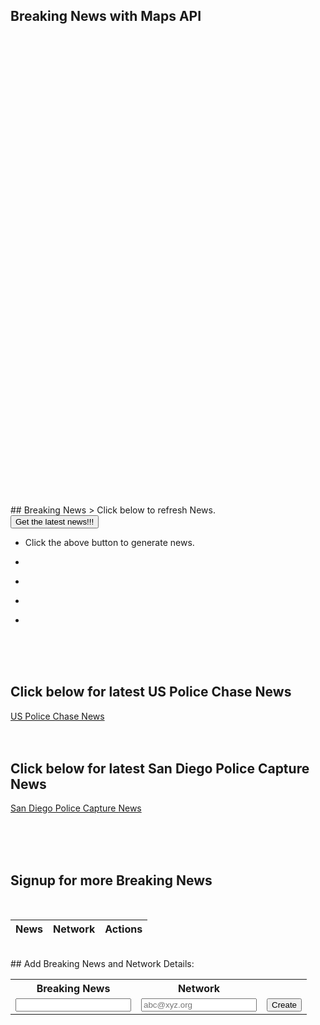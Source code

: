 <!--- This section is Cascading Style Sheet (CSS) and applies to HTML -->
<style>
/* "row style" is flexible size and aligns pictures in center */
.row {
  align-items: center;
  display: flex;
}
#map {
      height: 700px; /* The height is 400 pixels */
      width: 150%; /* The width is the width of the web page */
}

/* "column style" is one-third of the width with padding */
.column {
  flex: 33.33%;
  padding: 5px;
}
</style>

## Breaking News with Maps API
<div id="map"></div>

<script src="https://maps.googleapis.com/maps/api/js?key=AIzaSyChhAisKAHMljl0nrnmCOL4zm0Ek6KlK2U&callback=initMap&v=weekly" defer></script>
    
<script>                              
      // Initialize and add the map
      function initMap() {
        // The location of Borrego Springs
        var sd = { lat: 33.1005, lng: -116.3013 };
        // The map, centered at Uluru
        var map = new google.maps.Map(document.getElementById("map"), {
          zoom: 9,
          center: sd,
        });
           // Array of markers 
        var markers = [
          {
          coords : {lat: 32.7157, lng: -117.1611}, 
          content: '<a style="color:blue;" href="https://www.cbs8.com/article/news/local/padres-fanfest-mayhem-crowded-concourses-and-delayed-entry/509-543c588b-0eba-4c95-bb84-b3538894dd77">Padres FanFest mayhem: Long lines, crowded concourses, and delayed entry</a>' 
          },
          {
          coords : {lat: 33.4934, lng: -117.1488}, 
          content: '<a style="color:blue;" href="https://fox5sandiego.com/news/local-news/forklift-stolen-from-oceanside-home-depot-in-broad-daylight/">Forklifts Stolen From Home Depot</a>'  
          }, 
          {
          coords : {lat: 33.6846, lng: -117.8265}, 
          content: '<a style="color:blue;" href="https://www.usatoday.com/story/sports/ncaab/2023/02/05/long-beach-state-beats-uc-irvine-in-ot-for-6th-straight-win/51256357/">Long Beach State beats UC Irvine in OT</a> '  
          }, 
          {  
          coords : {lat: 32.7920, lng: -115.5631}, 
          content: '<a style="color:blue;" href="https://calexicochronicle.com/2022/12/30/el-centro-hosts-dog-park-groundbreaking/"> El Centro Hosts Dog Park Groundbreaking</a>'  
          }, 
          {
          coords : {lat: 33.8734, lng: -115.9010}, 
          content: '<a style="color:blue;" href="https://www.nationalparkstraveler.org/2023/02/backpacking-permits-joshua-tree-national-park-available-online">Backpacking Permits For Joshua Tree National Park Available Online</a>'  
          },
          {
          coords : {lat: 33.1192, lng: -117.0864}, 
          content: '<a style="color:blue;" href="https://thecoastnews.com/escondido-council-appoints-palomar-college-trustee-to-vacant-seat/">Escondido council appoints Palomar College trustee to vacant seat</a>'  
          },
          {
          coords : {lat: 33.3286, lng: -115.8434}, 
          content: '<a style="color:blue;" href="https://www.theguardian.com/us-news/2022/nov/29/us-spend-250m-cleanup-california-toxic-salton-sea">US to spend $250m on cleanup at California’s toxic Salton Sea</a>'  
          },
	
        ];
      
        // Loop through markers 
        for(var i = 0; i < markers.length; i++) { 
          addMarker(markers[i]); 
        }
                                          
        // Add Marker Function 
        function addMarker(props){ 
          var marker =  new google.maps.Marker({ 
            position:props.coords, 
            map:map, 
          });
          // Check content 
          if(props.content) { 
               var infoWindow = new google.maps.InfoWindow({ 
              content:props.content 
               });
            infoWindow.open(map, marker);//display by default
            marker.addListener( 'click', function(){ 
              infoWindow.open(map, marker); 
            });
          }
        }                                          
      }

      window.initMap = initMap;
</script>
<br/>
<br/>
<br/>
<div id="map1"></div>
## Breaking News
> Click below to refresh News.

<br/>
<button name="button" onclick="getNews()" >Get the latest news!!!</button>

<br/>

- <p class="news2_style" id="news1">Click the above button to generate news.</p>
- <p class="news2_style" id="news2"></p>
- <p  class="news2_style" id="news3"></p>
- <p class="news2_style" id="news4"></p>
- <p  class="news2_style" id="news5"></p>

<script>
// Array of 15 news
var newsArray = [
"Bolsonaro supporters storm Brazilian Congress.",
"Kevin McCarthy is new speaker",
"Woman sentenced to three years in state prison for collecting $400,000 in viral GoFundMe scam",
"Ukraine denies Russian claim it killed 600 soldiers",
"Damar Hamlin: Buffalo Bills make stirring display in support of safety during victory",
"Worshippers in Tokyo plunge into ice bath to mark new year",
"Driver crashes and flips vehicle inside drive-through car wash",
"Brazilian police fire tear gas at Bolsonaro supporters",
"Deer rescued from frozen river in Wisconsin",
"Two years after Covid food still tastes rotten",
"Woman dies after thrown from horse at Florida rodeo",
"Dog rescued from frozen Quebec lake",
"DeSantis activates National Guard amid increase of migrant landings on Florida Keys",
"Amid unrest, Iran's hardliners turn their anger to France",
"Filipino Catholics hold big procession after pandemic eases",	
	
];
								       
// this function is called upon button click
function getNews() {
	var time = new Date().getMilliseconds(); //get current time
	var arrayIndex = time % 15; // get the arrray index value < 15
	document.getElementById("news1").innerHTML = newsArray[arrayIndex++]; // replace the p element news 
	if (arrayIndex == 15) {
	    arrayIndex = 0
	} 
	document.getElementById("news2").innerHTML = newsArray[arrayIndex++]; // replace the p element news 
        if (arrayIndex == 15) {
	    arrayIndex = 0
	} 								      								      
	document.getElementById("news3").innerHTML = newsArray[arrayIndex++]; // replace the p element news 
        if (arrayIndex == 15) {
	    arrayIndex = 0
	} 								      								      
      	document.getElementById("news4").innerHTML = newsArray[arrayIndex++]; // replace the p element news 
        if (arrayIndex == 15) {
	    arrayIndex = 0
	} 								      								      
	document.getElementById("news5").innerHTML = newsArray[arrayIndex++]; // replace the p element news 

}
								      				      
			      								   
</script>
	
	
<br/>
<br/>
<br/>

## Click below for latest US Police Chase News 
<a href="https://twitter.com/pcalive">US Police Chase News</a> 
<br/>
<br/>
<br/>	
## Click below for latest San Diego Police Capture News 
<a href="https://twitter.com/SanDiegoPD?ref_src=twsrc%5Egoogle%7Ctwcamp%5Eserp%7Ctwgr%5Eauthor">San Diego Police Capture News </a> 

<br/><br/><br/>
##  Signup for more Breaking News 
<br/>
<table>
  <thead>
  <tr>
    <th>News</th>
    <th>Network</th>
    <th>Actions</th>
  </tr>
  </thead>
  <tbody id="table">
    <!-- javascript generated data -->
  </tbody>
</table>

<br/>
##  Add Breaking News and Network Details: 

<table>
    <tr>
        <th><label for="name">Breaking News</label></th>
        <th><label for="email">Network</label></th>
    </tr>
    <tr>
        <td><input type="text" name="name" id="name" required></td>
        <td><input type="email" name="email" id="email" placeholder="abc@xyz.org" required></td>
        <td ><button onclick="createUser()">Create</button></td>
    </tr>
</table>

<script>

// Static json, this can be used to test data prior to API and Mo
jsonStr = '[{"_name": "Bolsonaro supporters storm Brazilian Congress.", "_uid": "CNN"}, {"_name": "Kevin McCarthy is new speaker", "_uid": "Fox"}, {"_name": "Woman sentenced to three years in state prison for collecting $400,000 in viral GoFundMe scam", "_uid": "ABC"}, {"_name": "Ukraine denies Russian claim it killed 600 soldiers", "_uid": "NBC"}, {"_name": "Damar Hamlin: Buffalo Bills make stirring display in support of safety during victory", "_uid": "BBC"}]';
	
glob = 1;

function createUser() {
var Table = document.getElementById("table");
Table.innerHTML = "";

    name = document.getElementById("name").value;
    email = document.getElementById("email").value;

    // Convert JSON string to JSON object
    data = JSON.parse(jsonStr);
    
    //str = 
    //TO push new element
    //data.push({"_name": "Thomas3", "_uid": "t8test"});
    data.push({ "_name" : name, "_uid": email});
    
    jsonStr = JSON.stringify(data);
    
    
    //data = JSON.parse(jsonStr);
    //showRows(data);
    showTable();

}
    
function showRows(data) {
// prepare HTML result container for new output
    const table = document.getElementById("table");
    
    data.forEach(user => {
    // build a row for each user
    const tr = document.createElement("tr");

    // td's to build out each column of data
    const name = document.createElement("td");
    const id = document.createElement("td");
    const action = document.createElement("td");
           
    // add content from user data          
    name.innerHTML = user._name; 
    id.innerHTML = user._uid; 

    // add action for update button
    var updateBtn = document.createElement('input');
    updateBtn.type = "button";
    updateBtn.className = "button";
    updateBtn.value = "Update";
    updateBtn.style = "margin-right:16px";
    updateBtn.onclick = function () {
      alert("Update: " + user._uid);
    };
    action.appendChild(updateBtn);

    // add action for delete button
    var deleteBtn = document.createElement('input');
    deleteBtn.type = "button";
    deleteBtn.className = "button";
    deleteBtn.value = "Delete";
    deleteBtn.style = "margin-right:16px"
    deleteBtn.onclick = function () {
      alert("Delete: " + user._uid);
    };
    action.appendChild(deleteBtn);  

    // add data to row
    tr.appendChild(name);
    tr.appendChild(id);
    tr.appendChild(action);

    // add row to table
    table.appendChild(tr);
  });
    
}

function showTable() {

    // Convert JSON string to JSON object
    data1 = JSON.parse(jsonStr);
    
    strName = "_name"
    strNameValue = "nameName"
    strUser = "_uid"
    strUserValue = "uidValue" + glob
    
    //data.push({ "_name" : strNameValue, "_uid": strUserValue});
    //TO push new element
    //data.push({"_name": "Thomas3", "_uid": "t8"});
    //jsonStr = JSON.stringify(data);
    
    //data = JSON.parse(jsonStr);
    showRows(data1);
}

showTable();
</script>


